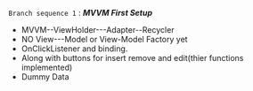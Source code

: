 <!-- * Basic Template File for creating item onClick Changes--Add--Delete. Using MVVM -->
<!-- <code> <i>This text will be italic</i> <b>this text will be bold</b> </code> -->
<!-- **also this text will be bold** -->

<code>Branch sequence 1</code> : <i><b>MVVM First Setup</b></i>
* MVVM--ViewHolder---Adapter--Recycler 
* NO View---Model or View-Model Factory yet
* OnClickListener and binding. 
* Along with buttons for insert remove and edit(thier functions implemented)
* Dummy Data
